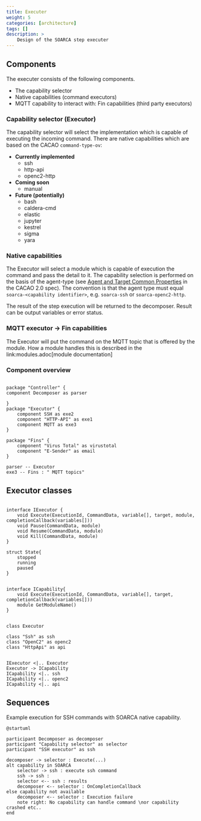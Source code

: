 ```yaml
---
title: Executer
weight: 5
categories: [architecture]
tags: []
description: >
    Design of the SOARCA step executer
---
```


## Components

The executer consists of the following components. 

- The capability selector
- Native capabilities (command executors)
- MQTT capability to interact with: Fin capabilities (third party executors)

### Capability selector (Executor)

The capability selector will select the implementation which is capable of executing the incoming command. There are native capabilities which are based on the CACAO `command-type-ov`:

* **Currently implemented**
    * ssh
    * http-api
    * openc2-http
* **Coming soon**
    * manual
* **Future (potentially)**
    * bash
    * caldera-cmd
    * elastic
    * jupyter
    * kestrel
    * sigma
    * yara

### Native capabilities
The Executor will select a module which is capable of execution the command and pass the detail to it. The capability selection is performed on the basis of the agent-type (see [Agent and Target Common Properties](https://docs.oasis-open.org/cacao/security-playbooks/v2.0/cs01/security-playbooks-v2.0-cs01.html#_Toc152256509) in the CACAO 2.0 spec). The convention is that the agent type must equal `soarca-<capability identifier>`, e.g. `soarca-ssh` or `soarca-openc2-http`.

The result of the step execution will be returned to the decomposer. Result can be output variables or error status.

### MQTT executor -> Fin capabilities
The Executor will put the command on the MQTT topic that is offered by the module. How a module handles this is described in the link:modules.adoc[module documentation]

### Component overview

```plantuml

package "Controller" {
component Decomposer as parser

}
package "Executor" {
    component SSH as exe2
    component "HTTP-API" as exe1
    component MQTT as exe3
}

package "Fins" {
    component "Virus Total" as virustotal
    component "E-Sender" as email
}

parser -- Executor
exe3 -- Fins : " MQTT topics"
```


## Executor classes


```plantuml

interface IExecutor {
    void Execute(ExecutionId, CommandData, variable[], target, module, completionCallback(variables[]))
    void Pause(CommandData, module)
    void Resume(CommandData, module)
    void Kill(CommandData, module)
}

struct State{
    stopped
    running
    paused
}


interface ICapability{
    void Execute(ExecutionId, CommandData, variable[], target, completionCallback(variables[]))
    module GetModuleName()
}


class Executor 

class "Ssh" as ssh
class "OpenC2" as openc2
class "HttpApi" as api


IExecutor <|.. Executor
Executor -> ICapability
ICapability <|.. ssh
ICapability <|.. openc2
ICapability <|.. api

```







## Sequences 

Example execution for SSH commands with SOARCA native capability. 


```plantuml
@startuml

participant Decomposer as decomposer
participant "Capability selector" as selector
participant "SSH executor" as ssh

decomposer -> selector : Execute(...)
alt capability in SOARCA
    selector -> ssh : execute ssh command
    ssh -> ssh : 
    selector <-- ssh : results
    decomposer <-- selector : OnCompletionCallback
else capability not available 
    decomposer <-- selector : Execution failure
    note right: No capability can handle command \nor capability crashed etc..
end
```

